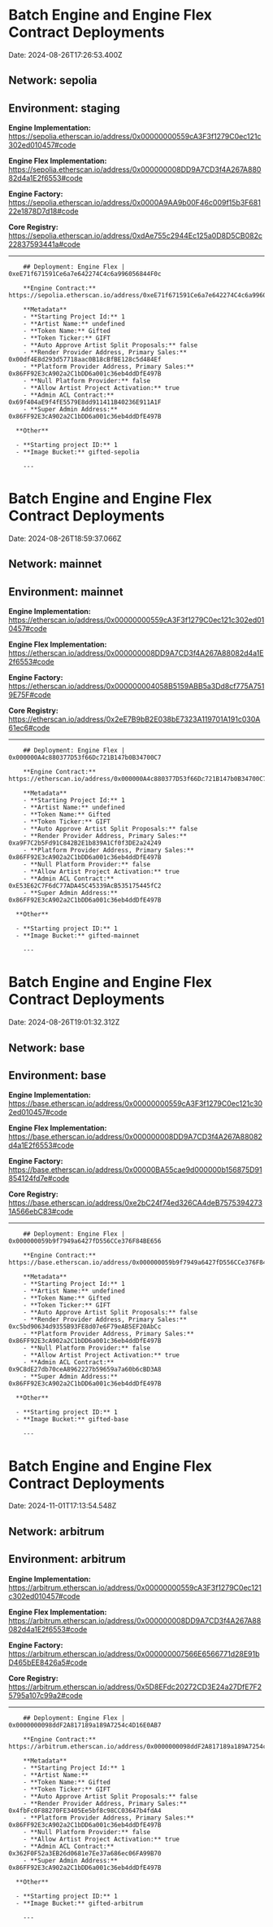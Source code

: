 # Batch Engine and Engine Flex Contract Deployments

Date: 2024-08-26T17:26:53.400Z

## **Network:** sepolia

## **Environment:** staging

**Engine Implementation:** https://sepolia.etherscan.io/address/0x00000000559cA3F3f1279C0ec121c302ed010457#code

**Engine Flex Implementation:** https://sepolia.etherscan.io/address/0x000000008DD9A7CD3f4A267A88082d4a1E2f6553#code

**Engine Factory:** https://sepolia.etherscan.io/address/0x0000A9AA9b00F46c009f15b3F68122e1878D7d18#code

**Core Registry:** https://sepolia.etherscan.io/address/0xdAe755c2944Ec125a0D8D5CB082c22837593441a#code

---

        ## Deployment: Engine Flex | 0xeE71f671591Ce6a7e642274C4c6a996056844F0c

        **Engine Contract:** https://sepolia.etherscan.io/address/0xeE71f671591Ce6a7e642274C4c6a996056844F0c#code

        **Metadata**
        - **Starting Project Id:** 1
        - **Artist Name:** undefined
        - **Token Name:** Gifted
        - **Token Ticker:** GIFT
        - **Auto Approve Artist Split Proposals:** false
        - **Render Provider Address, Primary Sales:** 0x00df4E8d293d57718aac0B18cBfBE128c5d484Ef
        - **Platform Provider Address, Primary Sales:** 0x86FF92E3cA902a2C1bDD6a001c36eb4ddDfE497B
        - **Null Platform Provider:** false
        - **Allow Artist Project Activation:** true
        - **Admin ACL Contract:** 0x69f404aE9f4fE5579E8dd911411B40236E911A1F
        - **Super Admin Address:** 0x86FF92E3cA902a2C1bDD6a001c36eb4ddDfE497B

      **Other**

      - **Starting project ID:** 1
      - **Image Bucket:** gifted-sepolia

        ---



# Batch Engine and Engine Flex Contract Deployments

Date: 2024-08-26T18:59:37.066Z

## **Network:** mainnet

## **Environment:** mainnet

**Engine Implementation:** https://etherscan.io/address/0x00000000559cA3F3f1279C0ec121c302ed010457#code

**Engine Flex Implementation:** https://etherscan.io/address/0x000000008DD9A7CD3f4A267A88082d4a1E2f6553#code

**Engine Factory:** https://etherscan.io/address/0x000000004058B5159ABB5a3Dd8cf775A7519E75F#code

**Core Registry:** https://etherscan.io/address/0x2eE7B9bB2E038bE7323A119701A191c030A61ec6#code

---

        ## Deployment: Engine Flex | 0x000000A4c880377D53f66Dc721B147b0B34700C7

        **Engine Contract:** https://etherscan.io/address/0x000000A4c880377D53f66Dc721B147b0B34700C7#code

        **Metadata**
        - **Starting Project Id:** 1
        - **Artist Name:** undefined
        - **Token Name:** Gifted
        - **Token Ticker:** GIFT
        - **Auto Approve Artist Split Proposals:** false
        - **Render Provider Address, Primary Sales:** 0xa9F7C2b5Fd91C842B2E1b839A1Cf0f3DE2a24249
        - **Platform Provider Address, Primary Sales:** 0x86FF92E3cA902a2C1bDD6a001c36eb4ddDfE497B
        - **Null Platform Provider:** false
        - **Allow Artist Project Activation:** true
        - **Admin ACL Contract:** 0xE53E62C7F6dC77ADA45C45339AcB535175445fC2
        - **Super Admin Address:** 0x86FF92E3cA902a2C1bDD6a001c36eb4ddDfE497B

      **Other**

      - **Starting project ID:** 1
      - **Image Bucket:** gifted-mainnet

        ---



# Batch Engine and Engine Flex Contract Deployments

Date: 2024-08-26T19:01:32.312Z

## **Network:** base

## **Environment:** base

**Engine Implementation:** https://base.etherscan.io/address/0x00000000559cA3F3f1279C0ec121c302ed010457#code

**Engine Flex Implementation:** https://base.etherscan.io/address/0x000000008DD9A7CD3f4A267A88082d4a1E2f6553#code

**Engine Factory:** https://base.etherscan.io/address/0x00000BA55cae9d000000b156875D91854124fd7e#code

**Core Registry:** https://base.etherscan.io/address/0xe2bC24f74ed326CA4deB75753942731A566ebC83#code

---

        ## Deployment: Engine Flex | 0x000000059b9f7949a6427fD556CCe376F84BE656

        **Engine Contract:** https://base.etherscan.io/address/0x000000059b9f7949a6427fD556CCe376F84BE656#code

        **Metadata**
        - **Starting Project Id:** 1
        - **Artist Name:** undefined
        - **Token Name:** Gifted
        - **Token Ticker:** GIFT
        - **Auto Approve Artist Split Proposals:** false
        - **Render Provider Address, Primary Sales:** 0xc5bd90634d9355B93FE8d07e6F79eAB5EF20AbCc
        - **Platform Provider Address, Primary Sales:** 0x86FF92E3cA902a2C1bDD6a001c36eb4ddDfE497B
        - **Null Platform Provider:** false
        - **Allow Artist Project Activation:** true
        - **Admin ACL Contract:** 0x9C8dE27db70ceA8962227b59659a7a60b6cBD3A8
        - **Super Admin Address:** 0x86FF92E3cA902a2C1bDD6a001c36eb4ddDfE497B

      **Other**

      - **Starting project ID:** 1
      - **Image Bucket:** gifted-base

        ---



# Batch Engine and Engine Flex Contract Deployments

Date: 2024-11-01T17:13:54.548Z

## **Network:** arbitrum

## **Environment:** arbitrum

**Engine Implementation:** https://arbitrum.etherscan.io/address/0x00000000559cA3F3f1279C0ec121c302ed010457#code

**Engine Flex Implementation:** https://arbitrum.etherscan.io/address/0x000000008DD9A7CD3f4A267A88082d4a1E2f6553#code

**Engine Factory:** https://arbitrum.etherscan.io/address/0x000000007566E6566771d28E91bD465bEE8426a5#code

**Core Registry:** https://arbitrum.etherscan.io/address/0x5D8EFdc20272CD3E24a27DfE7F25795a107c99a2#code

---

        ## Deployment: Engine Flex | 0x0000000098ddF2A817189a189A7254c4D16E0AB7

        **Engine Contract:** https://arbitrum.etherscan.io/address/0x0000000098ddF2A817189a189A7254c4D16E0AB7#code

        **Metadata**
        - **Starting Project Id:** 1
        - **Artist Name:**
        - **Token Name:** Gifted
        - **Token Ticker:** GIFT
        - **Auto Approve Artist Split Proposals:** false
        - **Render Provider Address, Primary Sales:** 0x4fbFc0F88270FE3405Ee5bf8c98CC03647b4fdA4
        - **Platform Provider Address, Primary Sales:** 0x86FF92E3cA902a2C1bDD6a001c36eb4ddDfE497B
        - **Null Platform Provider:** false
        - **Allow Artist Project Activation:** true
        - **Admin ACL Contract:** 0x362F0F52a3EB26d0681e7Ee37a686ec06FA99B70
        - **Super Admin Address:** 0x86FF92E3cA902a2C1bDD6a001c36eb4ddDfE497B

      **Other**

      - **Starting project ID:** 1
      - **Image Bucket:** gifted-arbitrum

        ---


